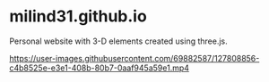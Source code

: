 # milind31.github.io
Personal website with 3-D elements created using three.js.

https://user-images.githubusercontent.com/69882587/127808856-c4b8525e-e3e1-408b-80b7-0aaf945a59e1.mp4

